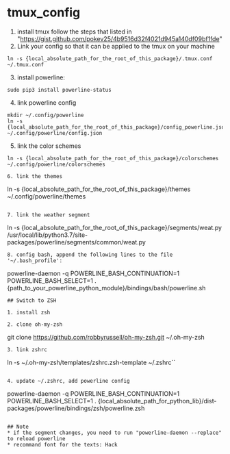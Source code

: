 # tmux_config
1. install tmux follow the steps that listed in "https://gist.github.com/pokev25/4b9516d32f4021d945a140df09bf1fde"
2. Link your config so that it can be applied to the tmux on your machine
```
ln -s {local_absolute_path_for_the_root_of_this_package}/.tmux.conf ~/.tmux.conf
```
3. install powerline:
```
sudo pip3 install powerline-status
```

4. link powerline config
```
mkdir ~/.config/powerline
ln -s {local_absolute_path_for_the_root_of_this_package}/config_powerline.json ~/.config/powerline/config.json
```
5. link the color schemes
```
ln -s {local_absolute_path_for_the_root_of_this_package}/colorschemes ~/.config/powerline/colorschemes

6. link the themes
```
ln -s {local_absolute_path_for_the_root_of_this_package}/themes ~/.config/powerline/themes
```

7. link the weather segment
```
ln -s {local_absolute_path_for_the_root_of_this_package}/segments/weat.py /usr/local/lib/python3.7/site-packages/powerline/segments/common/weat.py
```
8. config bash, append the following lines to the file '~/.bash_profile':

```
powerline-daemon -q
POWERLINE_BASH_CONTINUATION=1
POWERLINE_BASH_SELECT=1
. {path_to_your_powerline_python_module}/bindings/bash/powerline.sh
```
## Switch to ZSH

1. install zsh

2. clone oh-my-zsh
```
git clone https://github.com/robbyrussell/oh-my-zsh.git ~/.oh-my-zsh
```
3. link zshrc
```
ln -s ~/.oh-my-zsh/templates/zshrc.zsh-template ~/.zshrc``
```

4. update ~/.zshrc, add powerline config
```
powerline-daemon -q
POWERLINE_BASH_CONTINUATION=1
POWERLINE_BASH_SELECT=1
. {local_absolute_path_for_python_lib}/dist-packages/powerline/bindings/zsh/powerline.zsh
```

## Note
* if the segment changes, you need to run "powerline-daemon --replace" to reload powerline
* recommand font for the texts: Hack
